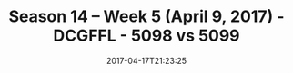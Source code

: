 ---
title: Season 14 – Week 5 (April 9, 2017) - DCGFFL - 5098 vs 5099
teams_score:
- team: 5098
  score: 25
- team: 5099
  score: 13
mvp: Austin, Ryan
game-ball: Christine, Jim Roll
sportsperson: ''
season: 14
week: 4
date: '2017-04-17T21:23:25'
pageid: season-14-week-4-april-2-2017-2-5098-vs-5099
---